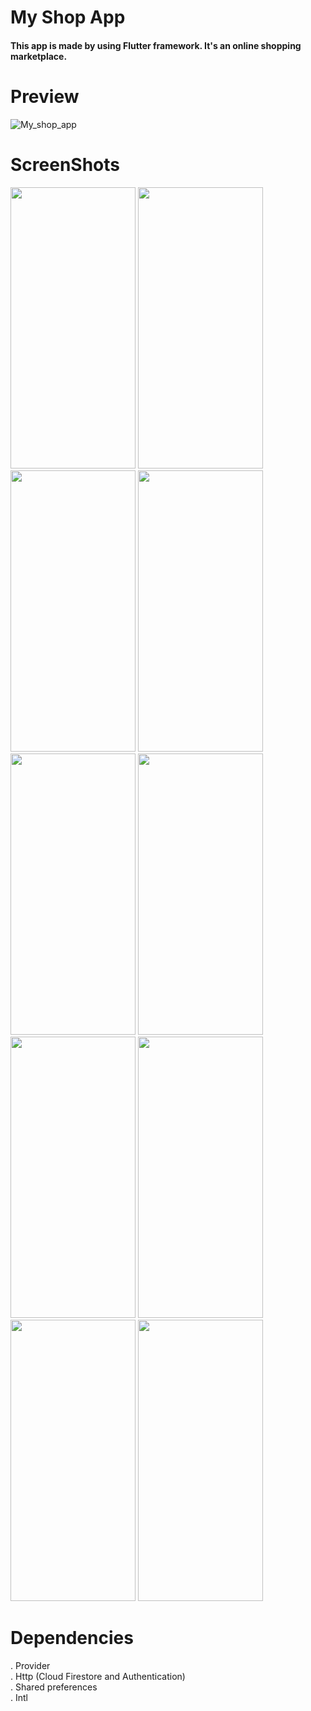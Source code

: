 # My Shop App

#### This app is made by using Flutter framework. It's an online shopping marketplace.

# Preview
![My_shop_app](https://user-images.githubusercontent.com/76887699/117555747-217c2600-b062-11eb-85e5-75cbc0f23bcd.gif)

# ScreenShots

<p float="left">
  <img src="https://user-images.githubusercontent.com/76887699/117555786-70c25680-b062-11eb-8b6d-e0509ae9b0b8.jpg" width="200" height="450" />
  <img src="https://user-images.githubusercontent.com/76887699/117555789-74ee7400-b062-11eb-90ce-06b934921df1.jpg" width="200" height="450" /> 
  <img src="https://user-images.githubusercontent.com/76887699/117555791-7ae45500-b062-11eb-868c-378f0b8e2fbc.jpg" width="200" height="450" />
  <img src="https://user-images.githubusercontent.com/76887699/117555792-7e77dc00-b062-11eb-832c-d25d67786e78.jpg" width="200" height="450" />
  <img src="https://user-images.githubusercontent.com/76887699/117555800-90597f00-b062-11eb-8eb6-ad95214a4826.jpg" width="200" height="450" />
  <img src="https://user-images.githubusercontent.com/76887699/117555803-97808d00-b062-11eb-8942-f76bc79f0db9.jpg" width="200" height="450" />
  <img src="https://user-images.githubusercontent.com/76887699/117555807-9fd8c800-b062-11eb-8f2c-eb9a11f57337.jpg" width="200" height="450" />
  <img src="https://user-images.githubusercontent.com/76887699/117555810-a6673f80-b062-11eb-8a73-85830df2aa16.jpg" width="200" height="450" />
  <img src="https://user-images.githubusercontent.com/76887699/117555816-b67f1f00-b062-11eb-873f-1599e4e75791.jpg" width="200" height="450" />
  <img src="https://user-images.githubusercontent.com/76887699/117555821-bb43d300-b062-11eb-9ec4-bdd68bc7f28d.jpg" width="200" height="450" />
</p>

# Dependencies
. Provider                                                                                                                               
. Http (Cloud Firestore and Authentication)                                                                                                                            
. Shared preferences  
. Intl  
 
